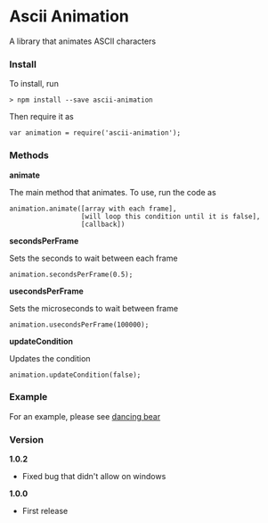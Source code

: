 # Ascii Animation

A library that animates ASCII characters

### Install

To install, run

    > npm install --save ascii-animation

Then require it as

    var animation = require('ascii-animation');

### Methods

**animate**

The main method that animates. To use, run the code as

    animation.animate([array with each frame],
                      [will loop this condition until it is false],
                      [callback])


**secondsPerFrame**

Sets the seconds to wait between each frame

    animation.secondsPerFrame(0.5);

**usecondsPerFrame**

Sets the microseconds to wait between frame

    animation.usecondsPerFrame(100000);

**updateCondition**

Updates the condition

    animation.updateCondition(false);

### Example

For an example, please see [dancing bear](https://github.com/joeyism/node-dancing-bear)

### Version
**1.0.2**
* Fixed bug that didn't allow on windows

**1.0.0**
* First release

